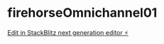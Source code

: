 # firehorseOmnichannel01

[Edit in StackBlitz next generation editor ⚡️](https://stackblitz.com/~/github.com/blogtheristometro/firehorseOmnichannel01)